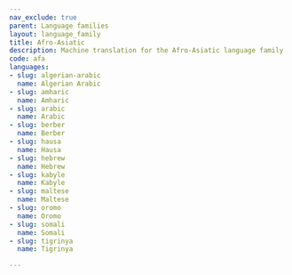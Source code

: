```yaml
---
nav_exclude: true
parent: Language families
layout: language_family
title: Afro-Asiatic
description: Machine translation for the Afro-Asiatic language family
code: afa
languages:
- slug: algerian-arabic
  name: Algerian Arabic
- slug: amharic
  name: Amharic
- slug: arabic
  name: Arabic
- slug: berber
  name: Berber
- slug: hausa
  name: Hausa
- slug: hebrew
  name: Hebrew
- slug: kabyle
  name: Kabyle
- slug: maltese
  name: Maltese
- slug: oromo
  name: Oromo
- slug: somali
  name: Somali
- slug: tigrinya
  name: Tigrinya

---
```


